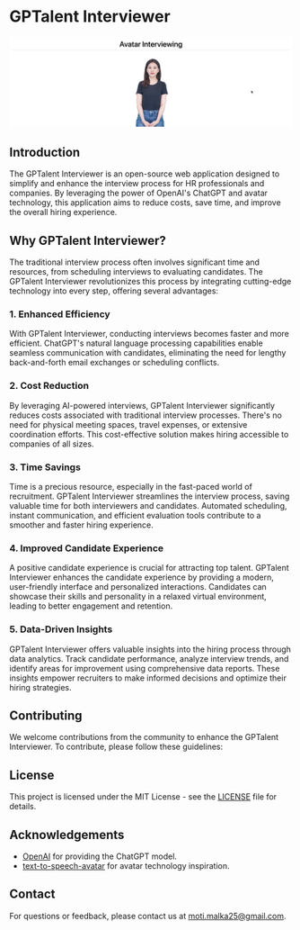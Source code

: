 # GPTalent Interviewer

![GPTalent Interviewer Logo](./Screenshot%202024-05-05%20at%2023.57.43.png)

## Introduction

The GPTalent Interviewer is an open-source web application designed to simplify and enhance the interview process for HR professionals and companies. By leveraging the power of OpenAI's ChatGPT and avatar technology, this application aims to reduce costs, save time, and improve the overall hiring experience.

## Why GPTalent Interviewer?

The traditional interview process often involves significant time and resources, from scheduling interviews to evaluating candidates. The GPTalent Interviewer revolutionizes this process by integrating cutting-edge technology into every step, offering several advantages:

### 1. Enhanced Efficiency

With GPTalent Interviewer, conducting interviews becomes faster and more efficient. ChatGPT's natural language processing capabilities enable seamless communication with candidates, eliminating the need for lengthy back-and-forth email exchanges or scheduling conflicts.

### 2. Cost Reduction

By leveraging AI-powered interviews, GPTalent Interviewer significantly reduces costs associated with traditional interview processes. There's no need for physical meeting spaces, travel expenses, or extensive coordination efforts. This cost-effective solution makes hiring accessible to companies of all sizes.

### 3. Time Savings

Time is a precious resource, especially in the fast-paced world of recruitment. GPTalent Interviewer streamlines the interview process, saving valuable time for both interviewers and candidates. Automated scheduling, instant communication, and efficient evaluation tools contribute to a smoother and faster hiring experience.

### 4. Improved Candidate Experience

A positive candidate experience is crucial for attracting top talent. GPTalent Interviewer enhances the candidate experience by providing a modern, user-friendly interface and personalized interactions. Candidates can showcase their skills and personality in a relaxed virtual environment, leading to better engagement and retention.

### 5. Data-Driven Insights

GPTalent Interviewer offers valuable insights into the hiring process through data analytics. Track candidate performance, analyze interview trends, and identify areas for improvement using comprehensive data reports. These insights empower recruiters to make informed decisions and optimize their hiring strategies.

## Contributing

We welcome contributions from the community to enhance the GPTalent Interviewer. To contribute, please follow these guidelines:

## License

This project is licensed under the MIT License - see the [LICENSE](LICENSE) file for details.

## Acknowledgements

- [OpenAI](https://openai.com) for providing the ChatGPT model.
- [text-to-speech-avatar]([https://github.com/alievk/avatarify](https://learn.microsoft.com/en-us/azure/ai-services/speech-service/text-to-speech-avatar/what-is-text-to-speech-avatar)) for avatar technology inspiration.

## Contact

For questions or feedback, please contact us at [moti.malka25@gmail.com](moti.malka25@gmail.com).
